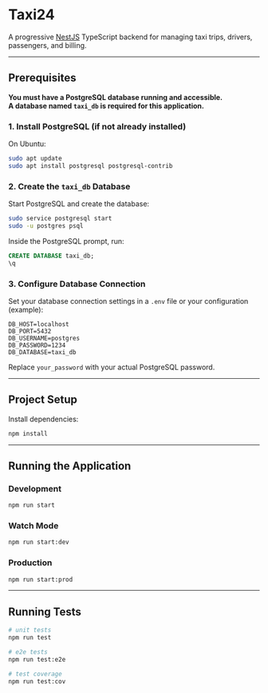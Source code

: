 # Taxi24

A progressive [NestJS](https://nestjs.com/) TypeScript backend for managing taxi trips, drivers, passengers, and billing.

---

## Prerequisites

**You must have a PostgreSQL database running and accessible.  
A database named `taxi_db` is required for this application.**

### 1. Install PostgreSQL (if not already installed)

On Ubuntu:

```bash
sudo apt update
sudo apt install postgresql postgresql-contrib
```

### 2. Create the `taxi_db` Database

Start PostgreSQL and create the database:

```bash
sudo service postgresql start
sudo -u postgres psql
```

Inside the PostgreSQL prompt, run:

```sql
CREATE DATABASE taxi_db;
\q
```

### 3. Configure Database Connection

Set your database connection settings in a `.env` file or your configuration (example):

```
DB_HOST=localhost
DB_PORT=5432
DB_USERNAME=postgres
DB_PASSWORD=1234
DB_DATABASE=taxi_db
```

Replace `your_password` with your actual PostgreSQL password.

---

## Project Setup

Install dependencies:

```bash
npm install
```

---

## Running the Application

### Development

```bash
npm run start
```

### Watch Mode

```bash
npm run start:dev
```

### Production

```bash
npm run start:prod
```

---

## Running Tests

```bash
# unit tests
npm run test

# e2e tests
npm run test:e2e

# test coverage
npm run test:cov
```